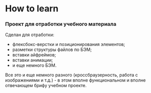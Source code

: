 # **How to learn**
### **Проект для отработки учебного материала**

Сделан для отработки:
* флексбокс-верстки и позиционирования элементов;
* разметки структуры файлов по БЭМ;
* вставки айфреймов;
* вставки анимации;
* и еще немного БЭМ.

Все это и еще немного разного (кроссбраузерность, работа с изображениями и т.д.) - в этом вполне функциональном и вполне отвечающем брифу учебном проекте.
